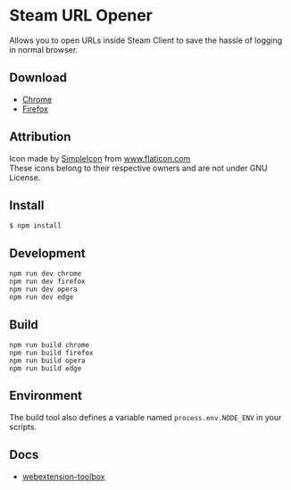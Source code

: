 # Steam URL Opener

Allows you to open URLs inside Steam Client to save the hassle of logging in normal browser.

## Download

* [Chrome](https://chrome.google.com/webstore/search/steam%20url%20opener)
* [Firefox](https://addons.mozilla.org/pl/firefox/addon/steam-url-opener)

## Attribution

Icon made by [SimpleIcon](https://www.flaticon.com/authors/simpleicon) from www.flaticon.com  
These icons belong to their respective owners and are not under GNU License.

## Install

	$ npm install

## Development

    npm run dev chrome
    npm run dev firefox
    npm run dev opera
    npm run dev edge

## Build

    npm run build chrome
    npm run build firefox
    npm run build opera
    npm run build edge

## Environment

The build tool also defines a variable named `process.env.NODE_ENV` in your scripts. 

## Docs

* [webextension-toolbox](https://github.com/HaNdTriX/webextension-toolbox)
